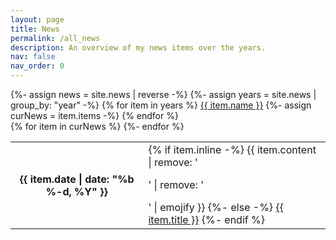 ```yaml
---
layout: page
title: News
permalink: /all_news
description: An overview of my news items over the years.
nav: false
nav_order: 0
---
```


<!-- Cannot sort based on clicked year in real-time using Jekyll -->

<div class="news_per_year">
    {%- assign news = site.news | reverse -%}
    {%- assign years = site.news | group_by: "year" -%}
    {% for item in years %}
        <a class="news-year-{{item.name}}" href="/all_news/{{item.name }}"> {{ item.name }}</a>
        {%- assign curNews = item.items -%}
    {% endfor %}
    <div class="table-responsive">
        <table class="table table-sm table-borderless">
        {% for item in curNews %}
        <tr>
            <th scope="row">{{ item.date | date: "%b %-d, %Y" }}</th>
            <td>
            {% if item.inline -%}
                {{ item.content | remove: '<p>' | remove: '</p>' | emojify }}
            {%- else -%}
                <a class="news-title" href="{{ item.url | relative_url }}">{{ item.title }}</a>
            {%- endif %}
            </td>
        </tr>
        {%- endfor %}
        </table>
    </div>
</div>

<script>
    // Define the getYears function
    function getYears(news) {
        const years = [];
        news.forEach(item => {
            const year = item.date.substring(0, 4); // Extract the year part of the date string
            if (!years.includes(year)) {
                years.push(year); // Add the year to the list if it's not already included
            }
        });
        console.log(years);
        return years;
    }

    function filterNews(year) {
        var newsItems = document.querySelectorAll('.news-item');
        newsItems.forEach(function(item) {
            var itemYear = item.getAttribute('data-year');
            if (itemYear === year || year === 'all') {
                item.style.display = 'block';
            } else {
                item.style.display = 'none';
            }
        });
    }
</script>
